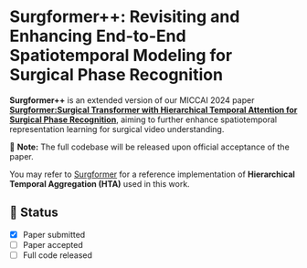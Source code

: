 # Surgformer++: Revisiting and Enhancing End-to-End Spatiotemporal Modeling for Surgical Phase Recognition

**Surgformer++** is an extended version of our MICCAI 2024 paper **[Surgformer:Surgical Transformer with Hierarchical Temporal Attention for Surgical Phase Recognition](https://link.springer.com/chapter/10.1007/978-3-031-72089-5_57)**, aiming to further enhance spatiotemporal representation learning for surgical video understanding.

🚧 **Note:** The full codebase will be released upon official acceptance of the paper.

You may refer to [Surgformer](https://github.com/isyangshu/Surgformer) for a reference implementation of **Hierarchical Temporal Aggregation (HTA)** used in this work.

## 🔧 Status

- [x] Paper submitted
- [ ] Paper accepted
- [ ] Full code released
